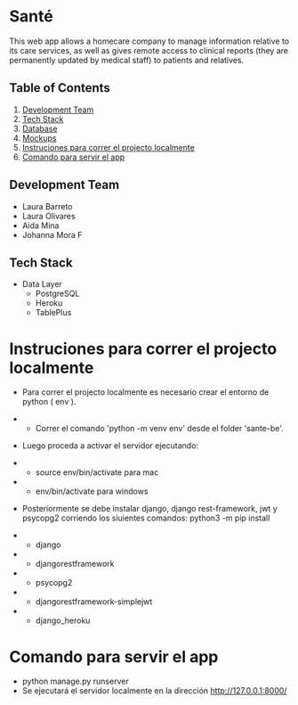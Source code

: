 # Santé

This web app allows a homecare company to manage information relative to its care services, as well as gives remote access to clinical reports (they are permanently updated by medical staff) to patients and relatives.  

## Table of Contents

1. [Development Team](#development-team)
2. [Tech Stack](#tech-stack)
3. [Database](#)
4. [Mockups](#)
5. [Instruciones para correr el projecto localmente](#)
6. [Comando para servir el app](#)

## Development Team
- Laura Barreto
- Laura Olivares
- Aida Mina
- Johanna Mora F

## Tech Stack
- Data Layer
  - PostgreSQL
  - Heroku
  - TablePlus

# Instruciones para correr el projecto localmente
- Para correr el projecto localmente es necesario crear el entorno de python ( env ).
- - Correr el comando 'python -m venv env' desde el folder 'sante-be'.

- Luego proceda a activar el servidor ejecutando:
- - source env/bin/activate para mac
- -  env/bin/activate para windows

- Posteriormente se debe instalar django, django rest-framework, jwt y psycopg2 corriendo los siuientes comandos: 
python3 -m pip install 
- -  django 
- -  djangorestframework
- -  psycopg2
- -  djangorestframework-simplejwt
- - django_heroku


# Comando para servir el app
- python manage.py runserver
- Se ejecutará el servidor localmente en la dirección http://127.0.0.1:8000/